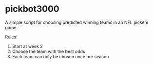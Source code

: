 pickbot3000
===========

A simple script for choosing predicted winning teams in an NFL pickem game.

Rules:
1. Start at week 2
2. Choose the team with the best odds
3. Each team can only be chosen once per season

